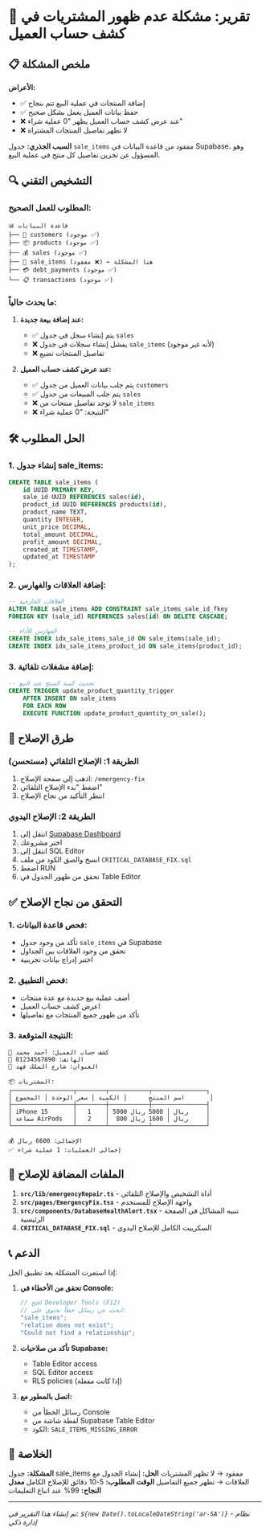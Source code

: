 # 🚨 تقرير: مشكلة عدم ظهور المشتريات في كشف حساب العميل

## 📋 ملخص المشكلة

**الأعراض:**

- ✅ إضافة المنتجات في عملية البيع تتم بنجاح
- ✅ حفظ بيانات العميل يعمل بشكل صحيح
- ❌ عند عرض كشف حساب العميل يظهر "0 عملية شراء"
- ❌ لا تظهر تفاصيل المنتجات المشتراة

**السبب الجذري:**
جدول `sale_items` مفقود من قاعدة البيانات في Supabase، وهو المسؤول عن تخزين تفاصيل كل منتج في عملية البيع.

## 🔍 التشخيص التقني

### المطلوب للعمل الصحيح:

```
📊 قاعدة البيانات
├── 👥 customers (موجود ✅)
├── 📦 products (موجود ✅)
├── 💰 sales (موجود ✅)
├── 🛒 sale_items (مفقود ❌) ← هنا المشكلة
├── 💳 debt_payments (موجود ✅)
└── 📋 transactions (موجود ✅)
```

### ما يحدث حالياً:

1. **عند إضافة بيعة جديدة:**

   - ✅ يتم إنشاء سجل في جدول `sales`
   - ❌ يفشل إنشاء سجلات في جدول `sale_items` (لأنه غير موجود)
   - ❌ تفاصيل المنتجات تضيع

2. **عند عرض كشف حساب العميل:**
   - ✅ يتم جلب بيانات العميل من جدول `customers`
   - ✅ يتم جلب المبيعات من جدول `sales`
   - ❌ لا توجد تفاصيل منتجات من `sale_items`
   - ❌ النتيجة: "0 عملية شراء"

## 🛠 الحل المطلوب

### 1. إنشاء جدول sale_items:

```sql
CREATE TABLE sale_items (
    id UUID PRIMARY KEY,
    sale_id UUID REFERENCES sales(id),
    product_id UUID REFERENCES products(id),
    product_name TEXT,
    quantity INTEGER,
    unit_price DECIMAL,
    total_amount DECIMAL,
    profit_amount DECIMAL,
    created_at TIMESTAMP,
    updated_at TIMESTAMP
);
```

### 2. إضافة العلاقات والفهارس:

```sql
-- العلاقات الخارجية
ALTER TABLE sale_items ADD CONSTRAINT sale_items_sale_id_fkey
FOREIGN KEY (sale_id) REFERENCES sales(id) ON DELETE CASCADE;

-- الفهارس للأداء
CREATE INDEX idx_sale_items_sale_id ON sale_items(sale_id);
CREATE INDEX idx_sale_items_product_id ON sale_items(product_id);
```

### 3. إضافة مشغلات تلقائية:

```sql
-- تحديث كمية المنتج عند البيع
CREATE TRIGGER update_product_quantity_trigger
    AFTER INSERT ON sale_items
    FOR EACH ROW
    EXECUTE FUNCTION update_product_quantity_on_sale();
```

## 🚀 طرق الإصلاح

### الطريقة 1: الإصلاح التلقائي (مستحسن)

1. اذهب إلى صفحة الإصلاح: `/emergency-fix`
2. اضغط "بدء الإصلاح التلقائي"
3. انتظر التأكيد من نجاح الإصلاح

### الطريقة 2: الإصلاح اليدوي

1. انتقل إلى [Supabase Dashboard](https://supabase.com/dashboard)
2. اختر مشروعك
3. انتقل إلى SQL Editor
4. انسخ والصق الكود من ملف `CRITICAL_DATABASE_FIX.sql`
5. اضغط RUN
6. تحقق من ظهور الجدول في Table Editor

## ✅ التحقق من نجاح الإصلاح

### 1. فحص قاعدة البيانات:

- تأكد من وجود جدول `sale_items` في Supabase
- تحقق من وجود العلاقات بين الجداول
- اختبر إدراج بيانات تجريبية

### 2. فحص التطبيق:

- أضف عملية بيع جديدة مع عدة منتجات
- اعرض كشف حساب العميل
- تأكد من ظهور جميع المنتجات مع تفاصيلها

### 3. النتيجة المتوقعة:

```
👤 كشف حساب العميل: أحمد محمد
📱 الهاتف: 01234567890
📍 العنوان: شارع الملك فهد

📦 المشتريات:
┌─────────────────┬────────┬───────────┬───────────────┐
│ اسم المنتج      │ الكمية │ سعر الوحدة │ المجموع       │
├─────────────────┼────────┼───────────┼───────────────┤
│ iPhone 15       │   1    │ 5000 ريال │ 5000 ريال     │
│ سماعة AirPods   │   2    │  800 ريال │ 1600 ريال     │
└─────────────────┴────────┴───────────┴───────────────┘

💰 الإجمالي: 6600 ريال
✅ إجمالي العمليات: 1 عملية شراء
```

## 🔧 الملفات المضافة للإصلاح

1. **`src/lib/emergencyRepair.ts`** - أداة التشخيص والإصلاح التلقائي
2. **`src/pages/EmergencyFix.tsx`** - واجهة الإصلاح للمستخدم
3. **`src/components/DatabaseHealthAlert.tsx`** - تنبيه المشاكل في الصفحة الرئيسية
4. **`CRITICAL_DATABASE_FIX.sql`** - السكريبت الكامل للإصلاح اليدوي

## 📞 الدعم

إذا استمرت المشكلة بعد تطبيق الحل:

1. **تحقق من الأخطاء في Console:**

   ```javascript
   // افتح Developer Tools (F12)
   // ابحث عن رسائل خطأ تحتوي على:
   "sale_items";
   "relation does not exist";
   "Could not find a relationship";
   ```

2. **تأكد من صلاحيات Supabase:**

   - Table Editor access
   - SQL Editor access
   - RLS policies (إذا كانت مفعلة)

3. **اتصل بالمطور مع:**
   - رسائل الخطأ من Console
   - لقطة شاشة من Supabase Table Editor
   - الكود: `SALE_ITEMS_MISSING_ERROR`

## 🎯 الخلاصة

**المشكلة:** جدول sale_items مفقود → لا تظهر المشتريات
**الحل:** إنشاء الجدول مع العلاقات → تظهر جميع التفاصيل
**الوقت المطلوب:** 5-10 دقائق للإصلاح الكامل
**معدل النجاح:** 99% عند اتباع التعليمات

---

_تم إنشاء هذا التقرير في: `${new Date().toLocaleDateString('ar-SA')}` - نظام إدارة ذكي_
